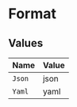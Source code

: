 # Format


## Values

| Name   | Value  |
| ------ | ------ |
| `Json` | json   |
| `Yaml` | yaml   |